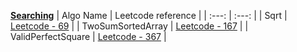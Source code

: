 **<ins>Searching</ins>**
| Algo Name | Leetcode reference |
| :---: | :---: |
| Sqrt | [Leetcode - 69](https://leetcode.com/problems/sqrtx/) |
| TwoSumSortedArray | [Leetcode - 167](https://leetcode.com/problems/two-sum-ii-input-array-is-sorted/) |
| ValidPerfectSquare | [Leetcode - 367](https://leetcode.com/problems/valid-perfect-square/) |